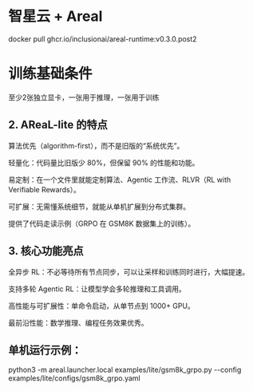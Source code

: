 # 智星云 + Areal
docker pull ghcr.io/inclusionai/areal-runtime:v0.3.0.post2

# 训练基础条件
至少2张独立显卡，一张用于推理，一张用于训练

## 2. AReaL-lite 的特点
算法优先（algorithm-first），而不是旧版的“系统优先”。

轻量化：代码量比旧版少 80%，但保留 90% 的性能和功能。

易定制：在一个文件里就能定制算法、Agentic 工作流、RLVR（RL with Verifiable Rewards）。

可扩展：无需懂系统细节，就能从单机扩展到分布式集群。

提供了代码走读示例（GRPO 在 GSM8K 数据集上的训练）。

## 3. 核心功能亮点
全异步 RL：不必等待所有节点同步，可以让采样和训练同时进行，大幅提速。

支持多轮 Agentic RL：让模型学会多轮推理和工具调用。

高性能与可扩展性：单命令启动，从单节点到 1000+ GPU。

最前沿性能：数学推理、编程任务效果优秀。


## 单机运行示例：
python3 -m areal.launcher.local examples/lite/gsm8k_grpo.py --config examples/lite/configs/gsm8k_grpo.yaml
